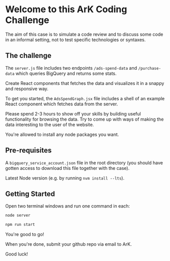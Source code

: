 # Welcome to this ArK Coding Challenge

The aim of this case is to simulate a code review and to discuss some code in an informal setting, not to test specific technologies or syntaxes.

## The challenge

The `server.js` file includes two endpoints `/ads-spend-data` and `/purchase-data` which queries BigQuery and returns some stats.

Create React components that fetches the data and visualizes it in a snappy and responsive way.

To get you started, the `AdsSpendGraph.jsx` file includes a shell of an example React component which fetches data from the server.

Please spend 2-3 hours to show off your skills by building useful functionality for browsing the data. Try to come up with ways of making the data interesting to the user of the website.

You're allowed to install any node packages you want.

## Pre-requisites

A `bigquery_service_account.json` file in the root directory (you should have gotten access to download this file together with the case).

Latest Node version (e.g. by running `nvm install --lts`).

## Getting Started

Open two terminal windows and run one command in each:

```bash
node server
```

```bash
npm run start
```

You're good to go!

When you're done, submit your github repo via email to ArK.

Good luck!
